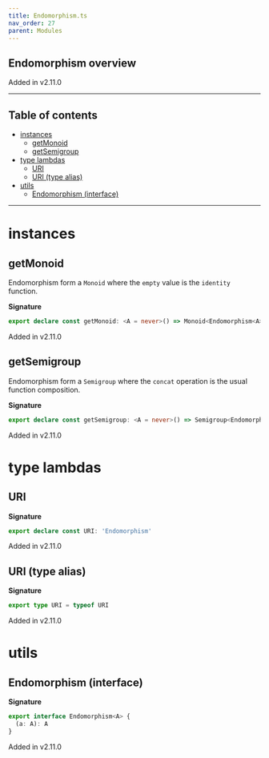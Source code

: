 ```yaml
---
title: Endomorphism.ts
nav_order: 27
parent: Modules
---
```


## Endomorphism overview

Added in v2.11.0

---

<h2 class="text-delta">Table of contents</h2>

- [instances](#instances)
  - [getMonoid](#getmonoid)
  - [getSemigroup](#getsemigroup)
- [type lambdas](#type-lambdas)
  - [URI](#uri)
  - [URI (type alias)](#uri-type-alias)
- [utils](#utils)
  - [Endomorphism (interface)](#endomorphism-interface)

---

# instances

## getMonoid

Endomorphism form a `Monoid` where the `empty` value is the `identity` function.

**Signature**

```ts
export declare const getMonoid: <A = never>() => Monoid<Endomorphism<A>>
```

Added in v2.11.0

## getSemigroup

Endomorphism form a `Semigroup` where the `concat` operation is the usual function composition.

**Signature**

```ts
export declare const getSemigroup: <A = never>() => Semigroup<Endomorphism<A>>
```

Added in v2.11.0

# type lambdas

## URI

**Signature**

```ts
export declare const URI: 'Endomorphism'
```

Added in v2.11.0

## URI (type alias)

**Signature**

```ts
export type URI = typeof URI
```

Added in v2.11.0

# utils

## Endomorphism (interface)

**Signature**

```ts
export interface Endomorphism<A> {
  (a: A): A
}
```

Added in v2.11.0
